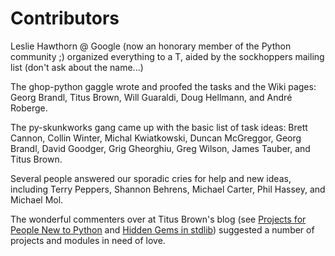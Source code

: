 # Contributors #

Leslie Hawthorn @ Google (now an honorary member of the Python community ;) organized everything to a T, aided by the sockhoppers mailing list (don't ask about the name...)

The ghop-python gaggle wrote and proofed the tasks and the Wiki pages: Georg Brandl, Titus Brown, Will Guaraldi, Doug Hellmann, and André Roberge.

The py-skunkworks gang came up with the basic list of task ideas: Brett Cannon, Collin Winter, Michal Kwiatkowski, Duncan McGreggor, Georg Brandl, David Goodger, Grig Gheorghiu, Greg Wilson, James Tauber, and Titus Brown.

Several people answered our sporadic cries for help and new ideas, including
Terry Peppers, Shannon Behrens, Michael Carter, Phil Hassey, and Michael Mol.

The wonderful commenters over at Titus Brown's blog (see [Projects for People New to Python](http://ivory.idyll.org/blog/nov-07/new-to-python-projects.html) and [Hidden Gems in stdlib](http://ivory.idyll.org/blog/nov-07/hidden-gems-in-stdlib.html)) suggested a number of projects and modules in need of love.
